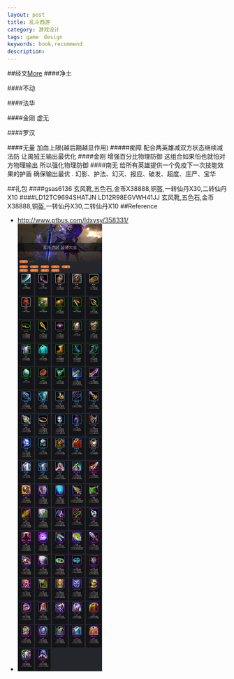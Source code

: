 ```yaml
---
layout: post
title: 乱斗西游
category: 游戏设计
tags: game　design
keywords: book,recommend
description: 
---
```


##经文[More](http://news.7k7k.com/doc/20141113/469055.html)
####净土

####不动

####法华

####金刚 虚无

####罗汉

####无量
加血上限(越后期越显作用)
#####痴障
配合两英雄减双方状态继续减法防 让禺狨王输出最优化
####金刚
增强百分比物理防御 这组合如果怕也就怕对方物理输出 所以强化物理防御
####南无
给所有英雄提供一个免疫下一次技能效果的护盾 确保输出最优
.
幻影、护法、幻灭、报应、破发、超度、庄严、宝华

##礼包
####gsas6136
玄风靴,五色石,金币X38888,铜盔,一转仙丹X30,二转仙丹X10
####LD12TC9694SHATJN LD12R98EGVWH41JJ
玄风靴,五色石,金币X38888,铜盔,一转仙丹X30,二转仙丹X10
##Reference
* <http://www.ptbus.com/ldxysy/358331/>
* ![装备大全](/Resources/乱斗西游_1.png)
